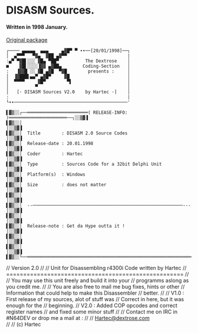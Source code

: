 # DISASM Sources.

#### Written in 1998 January.

[Original package](https://defacto2.net/f/aa25293)

```
┌──── ▄▄▄▄▄  ▄▄▄     ▄▓█▀ ▀ ∙∙──[20/01/1998]──┐
│  ▄▀▀▀   ▀▓▄  ▓██ ▄▓▀▀                       |
:▄▀ ▀▓█▌░░░ ▓█▄ ▀██▀          The Dextrose    │
■    ▓█▌░░░░▐▓▓ ▄▓██▄        Coding-Section   │
:   ▐▓▓█ ░░ ▓█ ▄▓█  ▀▓█        presents :     │
│  ▐▓███▌▄▄▀ ▄▓█▀     ▓█                      │
│  ▀▀▀▀     ▓█▀        ▀▌                     │
│          ▀                                  │
│   [· DISASM Sources V2.0    by Hartec ·]    │
:                                             |
└∙∙───────────────────────────────────────────'

▌▓▒░░┌──═══════════════════════( RELEASE-INFO: )══════════════════════──┐░░▒▓▐
▌▓▒░░│                                                                  │░░▒▓▐
▌▓▒░░│  Title        : DISASM 2.0 Source Codes                          │░░▒▓▐
▌▓▒░░│  Release-date : 20.01.1998                                       │░░▒▓▐
▌▓▒░░│  Coder        : Hartec                                           │░░▒▓▐
▌▓▒░░│  Type         : Sources Code for a 32bit Delphi Unit             │░░▒▓▐
▌▓▒░░│  Platform(s)  : Windows                                          │░░▒▓▐
▌▓▒░░│  Size         : does not matter                                  │░░▒▓▐
▌▓▒░░│                                                                  │░░▒▓▐
▌▓▒░░│  --─────────────────────────────────────────────────────────---  │░░▒▓▐
▌▓▒░░│                                                                  │░░▒▓▐
▌▓▒░░│  Release-note : Get da Hype outta it !                           │░░▒▓▐
▌▓▒░░│                                                                  │░░▒▓▐
▌▓▒░░│                                                                  │░░▒▓▐
▌▓▒░░└──══════════════════════════════════════════════════════════════──┘░░▒▓▐
```

// Version 2.0
//
// Unit for Disassembling r4300i Code written by Hartec
// ====================================================
// 
// You may use this unit freely and build it into your
// programms aslong as you credit me.
//
// You are also free to mail me bug fixes, hints or other
// Information that could help to make this Disassembler
// better.
//
// V1.0 : First release of my sources, alot of stuff was 
//        Correct in here, but it was enough for the 
//        beginning.
// V2.0 : Added COP opcodes and correct register names
//        and fixed some minor stuff
//
// Contact me on IRC in #N64DEV or drop me a mail at :
//
//               Hartec@dextrose.com                 
//
// (c) Hartec
```
